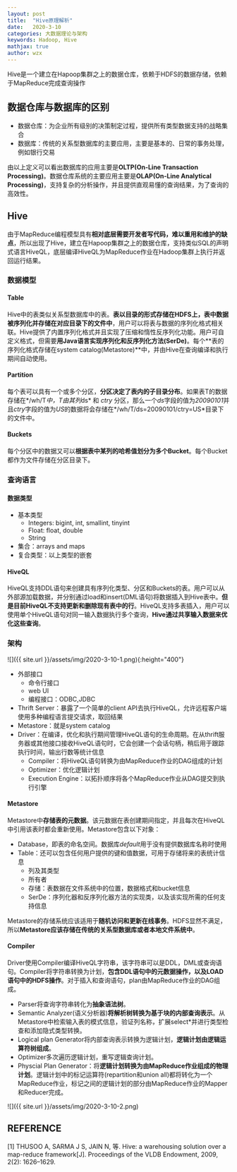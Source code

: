 ```yaml
---
layout: post
title:  "Hive原理解析"
date:   2020-3-10
categories: 大数据理论与架构
keywords: Hadoop, Hive
mathjax: true
author: wzx
---
```


Hive是一个建立在Hapoop集群之上的数据仓库，依赖于HDFS的数据存储，依赖于MapReduce完成查询操作



## 数据仓库与数据库的区别
- 数据仓库：为企业所有级别的决策制定过程，提供所有类型数据支持的战略集合
- 数据库：传统的关系型数据库的主要应用，主要是基本的、日常的事务处理，例如银行交易

由以上定义可以看出数据库的应用主要是**OLTP(On-Line Transaction Processing)**。数据仓库系统的主要应用主要是**OLAP(On-Line Analytical Processing)**，支持复杂的分析操作，并且提供直观易懂的查询结果，为了查询的高效性。

## Hive
由于MapReduce编程模型具有**相对底层需要开发者写代码，难以重用和维护的缺点**，所以出现了Hive，建立在Hapoop集群之上的数据仓库，支持类似SQL的声明式语言HiveQL，底层编译HiveQL为MapReduce作业在Hadoop集群上执行并返回运行结果。

### 数据模型
#### Table
Hive中的表类似关系型数据库中的表。**表以目录的形式存储在HDFS上，表中数据被序列化并存储在对应目录下的文件中**，用户可以将表与数据的序列化格式相关联。Hive提供了内置序列化格式并且实现了压缩和惰性反序列化功能。用户可自定义格式，但需要**用Java语言实现序列化和反序列化方法(SerDe)**。每个**表的序列化格式存储在system catalog(Metastore)**中，并由Hive在查询编译和执行期间自动使用。

#### Partition
每个表可以具有一个或多个分区，**分区决定了表内的子目录分布**。如果表T的数据存储在*/wh/T*中，T由其列*ds* 和 *ctry* 分区，那么一个*ds*字段的值为*20090101*并且*ctry*字段的值为*US*的数据将会存储在*/wh/T/ds=20090101/ctry=US*目录下的文件中。

#### Buckets
每个分区中的数据又可以**根据表中某列的哈希值划分为多个Bucket**。每个Bucket都作为文件存储在分区目录下。

### 查询语言

#### 数据类型
- 基本类型
  - Integers: bigint, int, smallint, tinyint
  - Float: float, double
  - String
- 集合：arrays and maps
- 复合类型：以上类型的嵌套

#### HiveQL
HiveQL支持DDL语句来创建具有序列化类型、分区和Buckets的表。用户可以从外部源加载数据，并分别通过load和insert(DML语句)将数据插入到Hive表中。**但是目前HiveQL不支持更新和删除现有表中的行**。HiveQL支持多表插入，用户可以使用单个HiveQL语句对同一输入数据执行多个查询，**Hive通过共享输入数据来优化这些查询**。

### 架构
![]({{ site.url }}/assets/img/2020-3-10-1.png){:height="400"}

- 外部接口
    - 命令行接口
    - web UI
    - 编程接口：ODBC,JDBC
- Thrift Server：暴露了一个简单的client API去执行HiveQL，允许远程客户端使用多种编程语言提交请求，取回结果
- Metastore：就是system catalog
- Driver：在编译，优化和执行期间管理HiveQL语句的生命周期。在从thrift服务器或其他接口接收HiveQL语句时，它会创建一个会话句柄，稍后用于跟踪执行时间，输出行数等统计信息
    - Compiler：将HiveQL语句转换为由MapReduce作业的DAG组成的计划
    - Optimizer：优化逻辑计划
    - Execution Engine：以拓扑顺序将各个MapReduce作业从DAG提交到执行引擎

#### Metastore
Metastore中**存储表的元数据**。该元数据在表创建期间指定，并且每次在HiveQL中引用该表时都会重新使用。Metastore包含以下对象：
- Database，即表的命名空间。数据库*default*用于没有提供数据库名称时使用
- Table：还可以包含任何用户提供的键和值数据，可用于存储将来的表统计信息
  - 列及其类型
  - 所有者
  - 存储：表数据在文件系统中的位置，数据格式和bucket信息
  - SerDe：序列化器和反序列化器方法的实现类，以及该实现所需的任何支持信息

Metastore的存储系统应该适用于**随机访问和更新在线事务**。HDFS显然不满足，所以**Metastore应该存储在传统的关系型数据库或者本地文件系统中**。

#### Compiler
Driver使用Compiler编译HiveQL字符串，该字符串可以是DDL，DML或查询语句。Compiler将字符串转换为计划，**包含DDL语句中的元数据操作，以及LOAD语句中的HDFS操作**。对于插入和查询语句，plan由MapReduce作业的DAG组成。

- Parser将查询字符串转化为**抽象语法树**。
- Semantic Analyzer(语义分析器)**将解析树转换为基于块的内部查询表示**。从Metastore中检索输入表的模式信息，验证列名称，扩展select*并进行类型检查和添加隐式类型转换。
- Logical plan Generator将内部查询表示转换为逻辑计划，**逻辑计划由逻辑运算符树组成**。
- Optimizer多次遍历逻辑计划，重写逻辑查询计划。
- Physcial Plan Generator：将**逻辑计划转换为由MapReduce作业组成的物理计划**。逻辑计划中的标记运算符(repartition和union all)都将转化为一个MapReduce作业，标记之间的逻辑计划的部分由MapReduce作业的Mapper和Reducer完成。

![]({{ site.url }}/assets/img/2020-3-10-2.png)

## REFERENCE
[1] THUSOO A, SARMA J S, JAIN N, 等. Hive: a warehousing solution over a map-reduce framework[J]. Proceedings of the VLDB Endowment, 2009, 2(2): 1626–1629.
